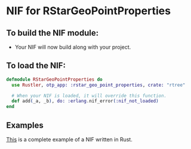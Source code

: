 # NIF for RStarGeoPointProperties

## To build the NIF module:

- Your NIF will now build along with your project.

## To load the NIF:

```elixir
defmodule RStarGeoPointProperties do
  use Rustler, otp_app: :rstar_geo_point_properties, crate: "rtree"

  # When your NIF is loaded, it will override this function.
  def add(_a, _b), do: :erlang.nif_error(:nif_not_loaded)
end
```

## Examples

[This](https://github.com/rusterlium/NifIo) is a complete example of a NIF written in Rust.
